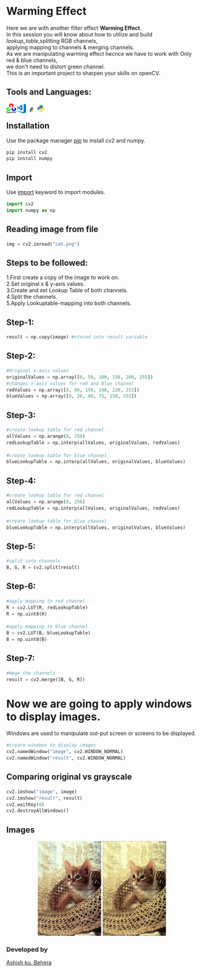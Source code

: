 # Warming Effect
Here we are with another filter effect **Warming Effect**.<br>
In this session you will know about how to utilize and build *lookup_table*,splitting RGB channels,<br>
applying mapping to channels & merging channels.<br>
As we are manipulating warming effect hecnce we have to work with Only red & blue channels,<br>
we don't need to distort green channel.<br>
This is an important project to sharpen your skills on openCV.<br>
## Tools and Languages:
<img align="left" alt="OpenCV" width="26px" src="opencv.png">
<img align="left" alt="VS Code" width="26px" src="visual-studio-code.png">
<img align="left" alt="pip" width="26px" height="34px" src="pip.png">
<img align="left" alt="Python" width="26px" src="python.png">
<br>


## Installation
Use the package manager [pip](https://pip.pypa.io/en/stable/) to install cv2 and numpy.


```bash
pip install cv2
pip install numpy
```

## Import
Use [import](https://www.w3schools.com/python/ref_keyword_import.asp) keyword to import modules.
```python
import cv2
import numpy as np
```

## Reading image from file

```python
img = cv2.imread("cat.png")
```

## Steps to be followed:
1.First create a copy of the image to work on.<br>
2.Set original x & y-axis values.<br>
3.Create and set Lookup Table of both channels.<br>
4.Split the channels.<br>
5.Apply Lookuptable-mapping into both channels.<br>

## Step-1:
```python
result = np.copy(image) #stored into result variable
```
## Step-2:
```python
#Original x-axis values
originalValues = np.array([0, 50, 100, 150, 200, 255])
#changes Y-axis values for red and blue channel
redValues = np.array([0, 80, 150, 190, 220, 255])
blueValues = np.array([0, 20, 40, 75, 150, 255])
```
## Step-3:
```python
#create lookup table for red channel
allValues = np.arange(0, 256)
redLookupTable = np.interp(allValues, originalValues, redValues)

#create lookup table for blue channel
blueLookupTable = np.interp(allValues, originalValues, blueValues)
```
## Step-4:
```python
#create lookup table for red channel
allValues = np.arange(0, 256)
redLookupTable = np.interp(allValues, originalValues, redValues)

#create lookup table for blue channel
blueLookupTable = np.interp(allValues, originalValues, blueValues)
```
## Step-5:
```python
#split into channels
B, G, R = cv2.split(result)
```
## Step-6:
```python
#apply mapping to red channel
R = cv2.LUT(R, redLookupTable)
R = np.uint8(R)

#apply mapping to blue channel
B = cv2.LUT(B, blueLookupTable)
B = np.uint8(B)
```
## Step-7:
```python
#mege the channels
result = cv2.merge([B, G, R])
```
# Now we are going to apply windows to display images.
Windows are used to manipulate out-put screen or screens to be displayed.
```python
#create windows to display images
cv2.namedWindow("image", cv2.WINDOW_NORMAL)
cv2.namedWindow("result", cv2.WINDOW_NORMAL)
```
## Comparing original vs grayscale

```python
cv2.imshow("image", image)
cv2.imshow("result", result)
cv2.waitKey(0)
cv2.destroyAllWindows()
```

## Images
<p align="center">
	<img src="cat.png" alt="Original png", height=250px,width=350px>
	<img src="warming effect.PNG" alt="Warmed", height=250px,width=340px>
</p>

### Developed by
 [Ashish ku. Behera](https://github.com/ashish-max "Github Id")
